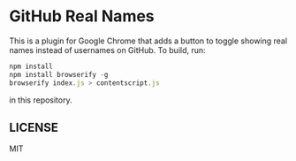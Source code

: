 # GitHub Real Names

This is a plugin for Google Chrome that adds a button to toggle showing real names instead of usernames on GitHub.  To build, run:

```js
npm install
npm install browserify -g
browserify index.js > contentscript.js
```

in this repository.

## LICENSE

MIT
